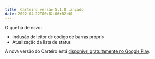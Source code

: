 ```yaml
---
title: Carteiro versão 5.1.0 lançado
date: 2022-04-22T00:02:06+02:00
---
```


O que há de novo:

- Inclusão de leitor de código de barras próprio
- Atualização da lista de status

A nova versão do Carteiro está [disponível gratuitamente no Google Play](https://play.google.com/store/apps/details?id=com.rbardini.carteiro).
